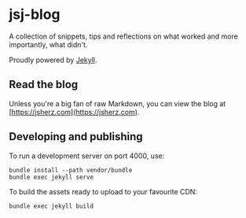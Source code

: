 # jsj-blog

A collection of snippets, tips and reflections on what worked and more importantly, what didn't.

Proudly powered by [Jekyll](https://jekyllrb.com/).

## Read the blog

Unless you're a big fan of raw Markdown, you can view the blog at [https://jsherz.com](https://jsherz.com).

## Developing and publishing

To run a development server on port 4000, use:

```
bundle install --path vendor/bundle
bundle exec jekyll serve
```

To build the assets ready to upload to your favourite CDN:

```
bundle exec jekyll build
```
